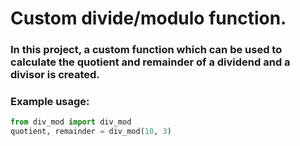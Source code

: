 # Custom divide/modulo function.

### In this project, a custom function which can be used to calculate the quotient and remainder of a dividend and a divisor is created.

### Example usage:
```python
from div_mod import div_mod
quotient, remainder = div_mod(10, 3)
```
